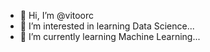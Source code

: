 - 👋 Hi, I’m @vitoorc
- 👀 I’m interested in learning Data Science...
- 🌱 I’m currently learning Machine Learning...

<!---
vitoorc/vitoorc is a ✨ special ✨ repository because its `README.md` (this file) appears on your GitHub profile.
You can click the Preview link to take a look at your changes.
--->
